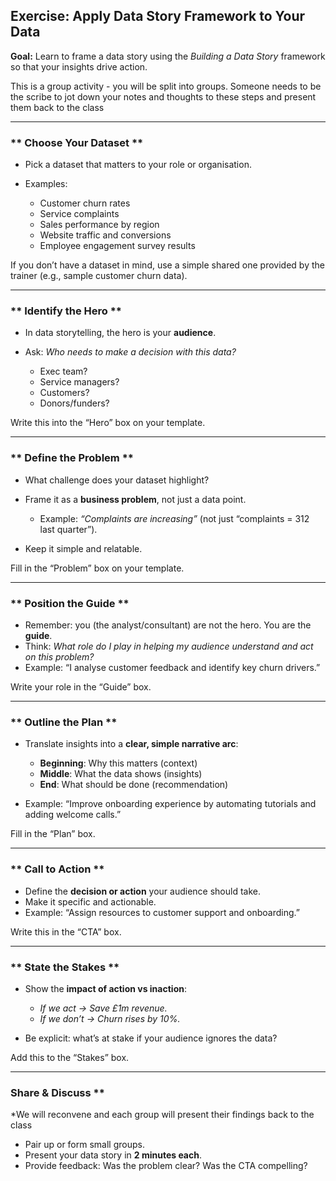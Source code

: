 

## **Exercise: Apply Data Story Framework to Your Data**

**Goal:** Learn to frame a data story using the *Building a Data Story* framework so that your insights drive action.

This is a group activity - you will be split into groups. Someone needs to be the scribe to jot down your notes and thoughts to these steps and present them back to the class

---

### ** Choose Your Dataset **

* Pick a dataset that matters to your role or organisation.
* Examples:

  * Customer churn rates
  * Service complaints
  * Sales performance by region
  * Website traffic and conversions
  * Employee engagement survey results

If you don’t have a dataset in mind, use a simple shared one provided by the trainer (e.g., sample customer churn data).

---

### ** Identify the Hero **

* In data storytelling, the hero is your **audience**.
* Ask: *Who needs to make a decision with this data?*

  * Exec team?
  * Service managers?
  * Customers?
  * Donors/funders?

Write this into the “Hero” box on your template.

---

### ** Define the Problem **

* What challenge does your dataset highlight?
* Frame it as a **business problem**, not just a data point.

  * Example: *“Complaints are increasing”* (not just “complaints = 312 last quarter”).
* Keep it simple and relatable.

Fill in the “Problem” box on your template.

---

### ** Position the Guide **

* Remember: you (the analyst/consultant) are not the hero. You are the **guide**.
* Think: *What role do I play in helping my audience understand and act on this problem?*
* Example: “I analyse customer feedback and identify key churn drivers.”

Write your role in the “Guide” box.

---

### ** Outline the Plan **

* Translate insights into a **clear, simple narrative arc**:

  * **Beginning**: Why this matters (context)
  * **Middle**: What the data shows (insights)
  * **End**: What should be done (recommendation)
* Example: “Improve onboarding experience by automating tutorials and adding welcome calls.”

Fill in the “Plan” box.

---

### ** Call to Action **

* Define the **decision or action** your audience should take.
* Make it specific and actionable.
* Example: “Assign resources to customer support and onboarding.”

Write this in the “CTA” box.

---

### ** State the Stakes **

* Show the **impact of action vs inaction**:

  * *If we act → Save £1m revenue.*
  * *If we don’t → Churn rises by 10%.*
* Be explicit: what’s at stake if your audience ignores the data?

Add this to the “Stakes” box.

---

###  Share & Discuss **

*We will reconvene and each group will present their findings back to the class
* Pair up or form small groups.
* Present your  data story in **2 minutes each**.
* Provide feedback: Was the problem clear? Was the CTA compelling?


